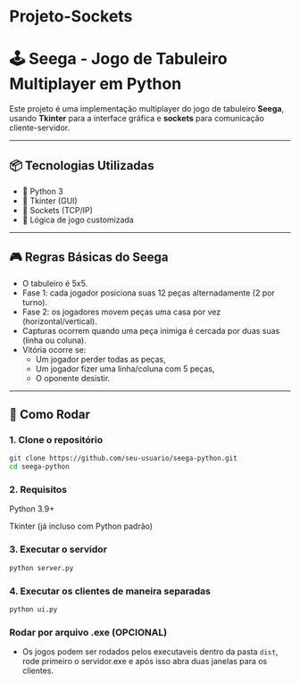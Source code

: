 # Projeto-Sockets

# 🕹️ Seega - Jogo de Tabuleiro Multiplayer em Python

Este projeto é uma implementação multiplayer do jogo de tabuleiro **Seega**, usando **Tkinter** para a interface gráfica e **sockets** para comunicação cliente-servidor.

---

## 📦 Tecnologias Utilizadas

- 🐍 Python 3
- 🎨 Tkinter (GUI)
- 🔌 Sockets (TCP/IP)
- 🧠 Lógica de jogo customizada

---

## 🎮 Regras Básicas do Seega

- O tabuleiro é 5x5.
- Fase 1: cada jogador posiciona suas 12 peças alternadamente (2 por turno).
- Fase 2: os jogadores movem peças uma casa por vez (horizontal/vertical).
- Capturas ocorrem quando uma peça inimiga é cercada por duas suas (linha ou coluna).
- Vitória ocorre se:
  - Um jogador perder todas as peças,
  - Um jogador fizer uma linha/coluna com 5 peças,
  - O oponente desistir.

---

## 🚀 Como Rodar

### 1. Clone o repositório

```bash
git clone https://github.com/seu-usuario/seega-python.git
cd seega-python
```
### 2. Requisitos
Python 3.9+

Tkinter (já incluso com Python padrão)

### 3. Executar o servidor
```bash
python server.py
```

### 4. Executar os clientes de maneira separadas
```bash
python ui.py
```

### Rodar por arquivo .exe (OPCIONAL)

- Os jogos podem ser rodados pelos executaveis dentro da pasta `dist`, rode primeiro o servidor.exe e após isso abra duas janelas para os clientes.
